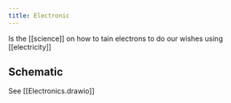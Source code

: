 ```yaml
---
title: Electronic
---
```

Is the [[science]] on how to tain electrons to do our wishes using [[electricity]]
## Schematic
See [[Electronics.drawio]]
